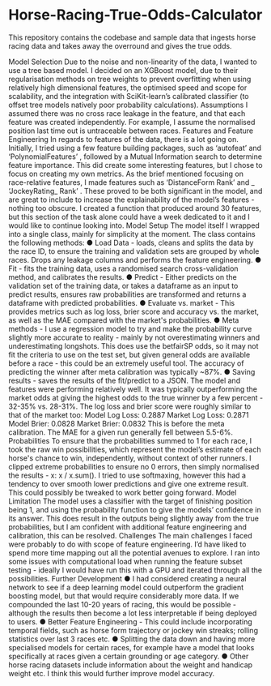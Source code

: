 # Horse-Racing-True-Odds-Calculator
This repository contains the codebase and sample data that ingests horse racing data and takes away the overround and gives the true odds.

Model Selection
Due to the noise and non-linearity of the data, I wanted to use a tree based model. I decided
on an XGBoost model, due to their regularisation methods on tree weights to prevent
overfitting when using relatively high dimensional features, the optimised speed and scope
for scalability, and the integration with SciKit-learn’s calibrated classifier (to offset tree
models natively poor probability calculations).
Assumptions
I assumed there was no cross race leakage in the feature, and that each feature was
created independently. For example, I assume the normalised position last time out is
untraceable between races.
Features and Feature Engineering
In regards to features of the data, there is a lot going on. Initially, I tried using a few feature
building packages, such as ‘autofeat’ and ‘PolynomialFeatures’
, followed by a Mutual
Information search to determine feature importance. This did create some interesting
features, but I chose to focus on creating my own metrics. As the brief mentioned focusing
on race-relative features, I made features such as ‘DistanceForm
Rank’ and
_
‘JockeyRating_
Rank’
. These proved to be both significant in the model, and are great to
include to increase the explainability of the model’s features - nothing too obscure.
I created a function that produced around 30 features, but this section of the task alone
could have a week dedicated to it and I would like to continue looking into.
Model Setup
The model itself I wrapped into a single class, mainly for simplicity at the moment. The class
contains the following methods:
●
Load Data - loads, cleans and splits the data by the race ID, to ensure the training
and validation sets are grouped by whole races. Drops any leakage columns and
performs the feature engineering.
●
Fit - fits the training data, uses a randomised search cross-validation method, and
calibrates the results.
●
Predict - Either predicts on the validation set of the training data, or takes a
dataframe as an input to predict results, ensures raw probabilities are transformed
and returns a dataframe with predicted probabilities.
●
Evaluate vs. market - This provides metrics such as log loss, brier score and
accuracy vs. the market, as well as the MAE compared with the market's
probabilities.
●
Meta methods - I use a regression model to try and make the probability curve
slightly more accurate to reality - mainly by not overestimating winners and
underestimating longshots. This does use the betfairSP odds, so it may not fit the
criteria to use on the test set, but given general odds are available before a race -
this could be an extremely useful tool. The accuracy of predicting the winner after
meta calibration was typically ~87%.
●
Saving results - saves the results of the fit/predict to a JSON.
The model and features were performing relatively well. It was typically outperforming the
market odds at giving the highest odds to the true winner by a few percent - 32-35% vs.
28-31%. The log loss and brier score were roughly similar to that of the market too:
Model Log Loss: 0.2887
Market Log Loss: 0.2871
Model Brier: 0.0828
Market Brier: 0.0832
This is before the meta calibration.
The MAE for a given run generally fell between 5.5-6%.
Probabilities
To ensure that the probabilities summed to 1 for each race, I took the raw win possibilities,
which represent the model’s estimate of each horse's chance to win, independently, without
context of other runners. I clipped extreme probabilities to ensure no 0 errors, then simply
normalised the results - x: x / x.sum(). I tried to use softmaxing, however this had a tendency
to over smooth lower predictions and give one extreme result. This could possibly be
tweaked to work better going forward.
Model Limitation
The model uses a classifier with the target of finishing position being 1, and using the
probability function to give the models’ confidence in its answer. This does result in the
outputs being slightly away from the true probabilities, but I am confident with additional
feature engineering and calibration, this can be resolved.
Challenges
The main challenges I faced were probably to do with scope of feature engineering. I’d have
liked to spend more time mapping out all the potential avenues to explore.
I ran into some issues with computational load when running the feature subset testing -
ideally I would have run this with a GPU and iterated through all the possibilities.
Further Development
●
I had considered creating a neural network to see if a deep learning model could
outperform the gradient boosting model, but that would require considerably more
data. If we compounded the last 10-20 years of racing, this would be possible -
although the results then become a lot less interpretable if being deployed to users.
●
Better Feature Engineering - This could include incorporating temporal fields, such as
horse form trajectory or jockey win streaks; rolling statistics over last 3 races etc.
●
Splitting the data down and having more specialised models for certain races, for
example have a model that looks specifically at races given a certain grounding or
age category.
●
Other horse racing datasets include information about the weight and handicap
weight etc. I think this would further improve model accuracy.
